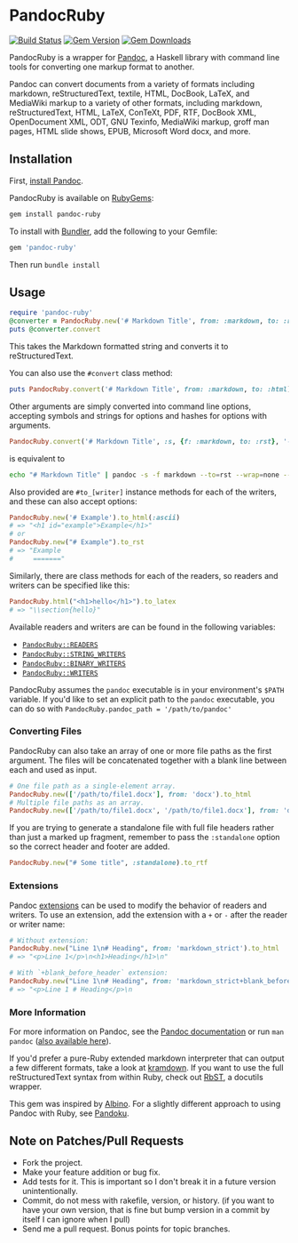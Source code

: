# PandocRuby

[![Build Status](https://img.shields.io/github/actions/workflow/status/xwmx/pandoc-ruby/tests.yml?branch=master)](https://github.com/xwmx/pandoc-ruby/actions)
[![Gem Version](https://img.shields.io/gem/v/pandoc-ruby)](http://rubygems.org/gems/pandoc-ruby)
[![Gem Downloads](https://img.shields.io/gem/dt/pandoc-ruby)](http://rubygems.org/gems/pandoc-ruby)

PandocRuby is a wrapper for [Pandoc](http://johnmacfarlane.net/pandoc/), a
Haskell library with command line tools for converting one markup format to
another.

Pandoc can convert documents from a variety of formats including markdown,
reStructuredText, textile, HTML, DocBook, LaTeX, and MediaWiki markup to a
variety of other formats, including markdown, reStructuredText, HTML, LaTeX,
ConTeXt, PDF, RTF, DocBook XML, OpenDocument XML, ODT, GNU Texinfo, MediaWiki
markup, groff man pages, HTML slide shows, EPUB, Microsoft Word docx, and more.

## Installation

First, [install Pandoc](https://pandoc.org/installing.html).

PandocRuby is available on [RubyGems](http://rubygems.org/gems/pandoc-ruby):

```bash
gem install pandoc-ruby
```

To install with [Bundler](https://bundler.io/), add the following to your
Gemfile:

```ruby
gem 'pandoc-ruby'
```

Then run `bundle install`

## Usage

```ruby
require 'pandoc-ruby'
@converter = PandocRuby.new('# Markdown Title', from: :markdown, to: :rst)
puts @converter.convert
```

This takes the Markdown formatted string and converts it to reStructuredText.

You can also use the `#convert` class method:

```ruby
puts PandocRuby.convert('# Markdown Title', from: :markdown, to: :html)
```

Other arguments are simply converted into command line options, accepting
symbols and strings for options and hashes for options with arguments.

```ruby
PandocRuby.convert('# Markdown Title', :s, {f: :markdown, to: :rst}, '--wrap=none', :table_of_contents)
```

is equivalent to

```bash
echo "# Markdown Title" | pandoc -s -f markdown --to=rst --wrap=none --table-of-contents
```

Also provided are `#to_[writer]` instance methods for each of the writers,
and these can also accept options:

```ruby
PandocRuby.new('# Example').to_html(:ascii)
# => "<h1 id="example">Example</h1>"
# or
PandocRuby.new("# Example").to_rst
# => "Example
#     ======="
```

Similarly, there are class methods for each of the readers, so readers
and writers can be specified like this:

```ruby
PandocRuby.html("<h1>hello</h1>").to_latex
# => "\\section{hello}"
```

Available readers and writers are can be found in the following
variables:
- [`PandocRuby::READERS`](lib/pandoc-ruby.rb#L10)
- [`PandocRuby::STRING_WRITERS`](lib/pandoc-ruby.rb#L48)
- [`PandocRuby::BINARY_WRITERS`](lib/pandoc-ruby.rb#L104)
- [`PandocRuby::WRITERS`](lib/pandoc-ruby.rb#L113)

PandocRuby assumes the `pandoc` executable is in your environment's `$PATH`
variable.  If you'd like to set an explicit path to the `pandoc` executable,
you can do so with  `PandocRuby.pandoc_path = '/path/to/pandoc'`

### Converting Files

PandocRuby can also take an array of one or more file paths as the first
argument. The files will be concatenated together with a blank line between
each and used as input.

```ruby
# One file path as a single-element array.
PandocRuby.new(['/path/to/file1.docx'], from: 'docx').to_html
# Multiple file paths as an array.
PandocRuby.new(['/path/to/file1.docx', '/path/to/file1.docx'], from: 'docx').to_html
```

If you are trying to generate a standalone file with full file headers rather
than just a marked up fragment, remember to pass the `:standalone` option so
the correct header and footer are added.

```ruby
PandocRuby.new("# Some title", :standalone).to_rtf
```

### Extensions

Pandoc [extensions](https://pandoc.org/MANUAL.html#extensions) can be
used to modify the behavior of readers and writers. To use an extension,
add the extension with a `+` or `-` after the reader or writer name:

```ruby
# Without extension:
PandocRuby.new("Line 1\n# Heading", from: 'markdown_strict').to_html
# => "<p>Line 1</p>\n<h1>Heading</h1>\n"

# With `+blank_before_header` extension:
PandocRuby.new("Line 1\n# Heading", from: 'markdown_strict+blank_before_header').to_html
# => "<p>Line 1 # Heading</p>\n
```

### More Information

For more information on Pandoc, see the
[Pandoc documentation](http://johnmacfarlane.net/pandoc/)
or run `man pandoc`
([also available here](http://johnmacfarlane.net/pandoc/pandoc.1.html)).

If you'd prefer a pure-Ruby extended markdown interpreter that can output a
few different formats, take a look at
[kramdown](https://kramdown.gettalong.org/). If you want to use the full
reStructuredText syntax from within Ruby, check out
[RbST](https://github.com/xwmx/rbst), a docutils wrapper.

This gem was inspired by [Albino](http://github.com/github/albino). For a
slightly different approach to using Pandoc with Ruby, see
[Pandoku](http://github.com/dahlia/pandoku).

## Note on Patches/Pull Requests

* Fork the project.
* Make your feature addition or bug fix.
* Add tests for it. This is important so I don't break it in a
  future version unintentionally.
* Commit, do not mess with rakefile, version, or history.
  (if you want to have your own version, that is fine but
  bump version in a commit by itself I can ignore when I pull)
* Send me a pull request. Bonus points for topic branches.

